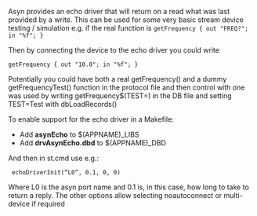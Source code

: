 Asyn provides an echo driver that will return on a read what was last provided by a write. This can
be used for some very basic stream device testing / simulation e.g. if the real function is
``
getFrequency {
    out "FREQ?"; in "%f";
}
``

Then by connecting the device to the echo driver you could write

``
getFrequency {
    out "10.0"; in "%f";
}
``

Potentially you could have both a real  getFrequency()  and a dummy getFrequencyTest() function in the protocol file and then control with one was used by writing   getFrequency$(TEST=)   in the DB file and setting   TEST=Test   with dbLoadRecords() 

To enable support for the echo driver in a Makefile:
* Add  **asynEcho** to $(APPNAME)_LIBS
* Add  **drvAsynEcho.dbd**  to $(APPNAME)_DBD

And then in st.cmd use e.g.:

`` 
echoDriverInit(“L0”, 0.1, 0, 0)
``

Where L0 is the asyn port name and 0.1 is, in this case, how long to take to return a reply. The other options allow selecting noautoconnect or multi-device if required

